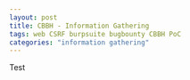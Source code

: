 ```yaml
---
layout: post
title: CBBH - Information Gathering
tags: web CSRF burpsuite bugbounty CBBH PoC
categories: "information gathering"
---
```


Test